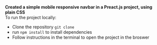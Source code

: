 **Created a simple mobile responsive navbar in a Preact.js project, using plain CSS** <br>
To run the project locally:<br>
- Clone the repository `git clone `
- run `npm install` to install dependencies
- Follow instructions in the terminal to open the project in the broswer<br>
